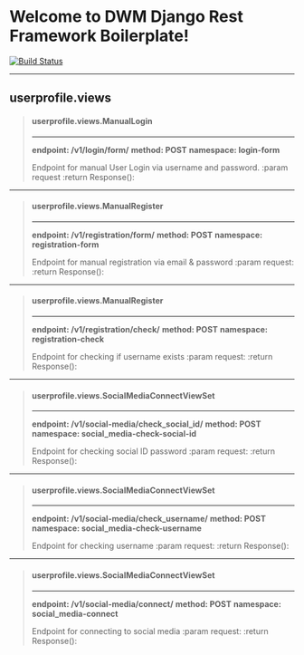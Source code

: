 Welcome to DWM Django Rest Framework Boilerplate!
===================

[![Build Status](https://travis-ci.org/jaarce/drf_boilerplate.svg)](https://travis-ci.org/jaarce/drf_boilerplate)

----------


<i class="icon-file"></i> userprofile.views
-------------

>#### userprofile.views.ManualLogin
> ----------
> **endpoint: /v1/login/form/**
> **method: POST**
> **namespace: login-form**
>
>  Endpoint for manual User Login via username and password.
>  :param request
>  :return Response():

----------

>#### userprofile.views.ManualRegister
> ----------
> **endpoint: /v1/registration/form/**
> **method: POST**
> **namespace: registration-form**
>
>  Endpoint for manual registration via email & password
>  :param request:
>  :return Response():

----------
>#### userprofile.views.ManualRegister
> ----------
> **endpoint: /v1/registration/check/**
> **method: POST**
> **namespace: registration-check**
>
>  Endpoint for checking if username exists
>  :param request:
>  :return Response():

----------
>#### userprofile.views.SocialMediaConnectViewSet
> ----------
> **endpoint: /v1/social-media/check_social_id/**
> **method: POST**
> **namespace: social_media-check-social-id**
>
>  Endpoint for checking social ID password
>  :param request:
>  :return Response():

----------

>#### userprofile.views.SocialMediaConnectViewSet
> ----------
> **endpoint: /v1/social-media/check_username/**
> **method: POST**
> **namespace: social_media-check-username**
>
>  Endpoint for checking username
>  :param request:
>  :return Response():

----------

>#### userprofile.views.SocialMediaConnectViewSet
> ----------
> **endpoint: /v1/social-media/connect/**
> **method: POST**
> **namespace: social_media-connect**
>
>  Endpoint for connecting to social media
>  :param request:
>  :return Response():
